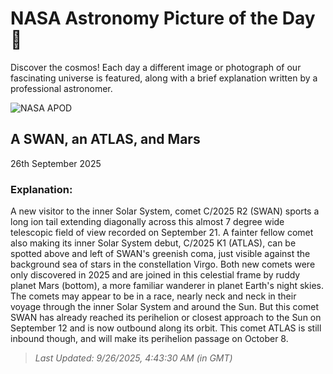 
  # NASA Astronomy Picture of the Day 🌌

  Discover the cosmos! Each day a different image or photograph of our fascinating universe is featured, along with a brief explanation written by a professional astronomer.

![NASA APOD](https://apod.nasa.gov/apod/image/2509/C2025_R2_Swan_20250921s.jpg)

## A SWAN, an ATLAS, and Mars

26th September 2025

### Explanation: 

A new visitor to the inner Solar System, comet C/2025 R2 (SWAN) sports a long ion tail extending diagonally across this almost 7 degree wide telescopic field of view recorded on September 21. A fainter fellow comet also making its inner Solar System debut, C/2025 K1 (ATLAS), can be spotted above and left of SWAN's greenish coma, just visible against the background sea of stars in the constellation Virgo. Both new comets were only discovered in 2025 and are joined in this celestial frame by ruddy planet Mars (bottom), a more familiar wanderer in planet Earth's night skies. The comets may appear to be in a race, nearly neck and neck in their voyage through the inner Solar System and around the Sun. But this comet SWAN has already reached its perihelion or closest approach to the Sun on September 12 and is now outbound along its orbit. This comet ATLAS is still inbound though, and will make its perihelion passage on October 8.

> _Last Updated: 9/26/2025, 4:43:30 AM (in GMT)_
